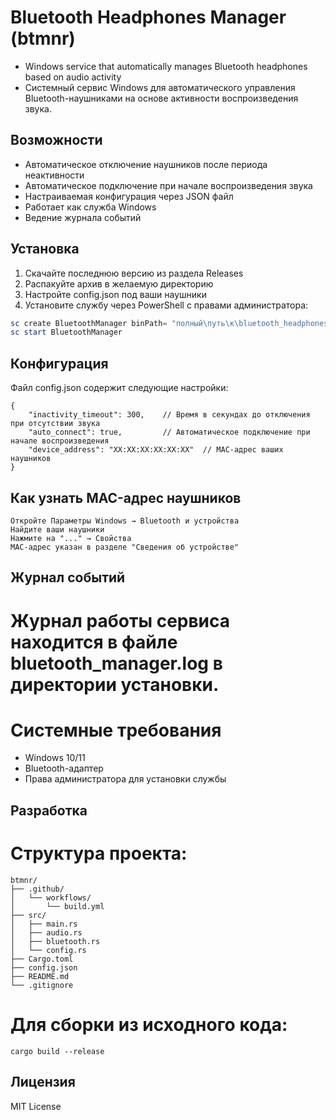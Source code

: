 # Bluetooth Headphones Manager (btmnr)
* Windows service that automatically manages Bluetooth headphones based on audio activity
* Системный сервис Windows для автоматического управления Bluetooth-наушниками на основе активности воспроизведения звука.

## Возможности
- Автоматическое отключение наушников после периода неактивности
- Автоматическое подключение при начале воспроизведения звука
- Настраиваемая конфигурация через JSON файл
- Работает как служба Windows
- Ведение журнала событий

## Установка
1. Скачайте последнюю версию из раздела Releases
2. Распакуйте архив в желаемую директорию
3. Настройте config.json под ваши наушники
4. Установите службу через PowerShell с правами администратора:
```powershell
sc create BluetoothManager binPath= "полный\путь\к\bluetooth_headphones_manager.exe"
sc start BluetoothManager
```

## Конфигурация
Файл config.json содержит следующие настройки:
```
{
    "inactivity_timeout": 300,    // Время в секундах до отключения при отсутствии звука
    "auto_connect": true,         // Автоматическое подключение при начале воспроизведения
    "device_address": "XX:XX:XX:XX:XX:XX"  // MAC-адрес ваших наушников
}
```

## Как узнать MAC-адрес наушников
    Откройте Параметры Windows → Bluetooth и устройства
    Найдите ваши наушники
    Нажмите на "..." → Свойства
    MAC-адрес указан в разделе "Сведения об устройстве"

## Журнал событий
# Журнал работы сервиса находится в файле bluetooth_manager.log в директории установки.

# Системные требования
- Windows 10/11
- Bluetooth-адаптер
- Права администратора для установки службы

## Разработка
# Структура проекта:
```
btmnr/
├── .github/
│   └── workflows/
│       └── build.yml
├── src/
│   ├── main.rs
│   ├── audio.rs
│   ├── bluetooth.rs
│   └── config.rs
├── Cargo.toml
├── config.json
├── README.md
└── .gitignore
```

# Для сборки из исходного кода:

```cargo build --release```

## Лицензия
MIT License
